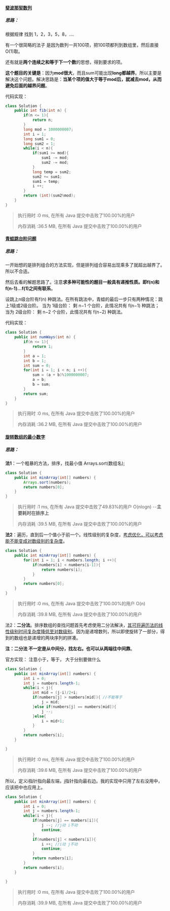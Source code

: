 #### [斐波那契数列](https://leetcode-cn.com/problems/fei-bo-na-qi-shu-lie-lcof/)

##### 思路：

根据规律 找到 1，2，3，5，8，....

有一个很简略的法子 是因为数列一共100项，把100项都列到数组里，然后直接O(1)取。

还有就是**两个连续之和等于下一个数**的思想，得到要求的项。

**这个题目的关键是**：因为**mod很大**，而且sum可能出现**long都越界**。所以主要是解决这个问题。解决思路是：**当某个项的值大于等于mod后，就减去mod，从而避免后面的越界问题**。

代码实现：

```java
class Solution {
    public int fib(int n) {
        if(n <= 1){
            return n; 
        }
        long mod = 1000000007;
        int i = 1;
        long sum1 = 0;
        long sum2 = 1;
        while(i < n){
            if(sum1 >= mod){
                sum1 -= mod;
                sum2 -= mod;
            }
            long temp = sum2;
            sum2 += sum1;
            sum1 = temp;
            i ++;
        }
        return (int)(sum2%mod);
    }
}
```

> 执行用时 :0 ms, 在所有 Java 提交中击败了100.00%的用户
>
> 内存消耗 :36.5 MB, 在所有 Java 提交中击败了100.00%的用户

#### [青蛙跳台阶问题](https://leetcode-cn.com/problems/qing-wa-tiao-tai-jie-wen-ti-lcof/)

##### 思路：

一开始想的是排列组合的方法实现，但是排列组合容易出现乘多了就超出越界了。所以不合适。

然后去看的解题思路了。注意**求多种可能性的题目一般具有递推性质。即f(n)和f(n-1)...f(1)之间有联系**。

设跳上n级台阶有f(n) 种跳法。在所有跳法中，青蛙的最后一步只有两种情况：跳上1级或2级台阶。
当为 1级台阶： 剩 n−1 个台阶，此情况共有 f(n−1) 种跳法；
当为 2级台阶： 剩 n−2 个台阶，此情况共有 f(n−2) 种跳法。

代码实现：

```java
class Solution {
    public int numWays(int n) {
        if(n <= 1){
            return 1;
        }
        int a = 1;
        int b = 1;
        int sum = 0;
        for(int i = 1; i < n; i ++){
            sum = (a + b)%1000000007;
            a = b;
            b = sum;
        }
        return sum;
    }
}
```

> 执行用时 :0 ms, 在所有 Java 提交中击败了100.00%的用户
>
> 内存消耗 :36.2 MB, 在所有 Java 提交中击败了100.00%的用户

#### [旋转数组的最小数字](https://leetcode-cn.com/problems/xuan-zhuan-shu-zu-de-zui-xiao-shu-zi-lcof/)

##### 思路：

**法1**：一个粗暴的方法，排序，找最小值 Arrays.sort(数组名);

```java
class Solution {
    public int minArray(int[] numbers) {
        Arrays.sort(numbers);
        return numbers[0];
    }
}
```

> 执行用时 :1 ms, 在所有 Java 提交中击败了49.83%的用户 O(nlogn) --**主要耗时在排序上**
>
> 内存消耗 :39.5 MB, 在所有 Java 提交中击败了100.00%的用户

**法2**：遍历，直到后一个值小于前一个。线性级别的复杂度，<u>考虑优化，可以考虑能不能变成对数级别的复杂度</u>。

```java
class Solution {
    public int minArray(int[] numbers) {
        for(int i = 1; i < numbers.length; i ++){
            if(numbers[i] < numbers[i-1]){
                return numbers[i];
            }
        }
        return numbers[0];
    }
}
```

> 执行用时 :0 ms, 在所有 Java 提交中击败了100.00%的用户 O(n)
>
> 内存消耗 :39.8 MB, 在所有 Java 提交中击败了100.00%的用户

法2：**二分法**。排序数组的查找问题首先考虑使用二分法解决，<u>其可将遍历法的线性级别时间复杂度降低至对数级别</u>。因为是递增数列，所以即使旋转了一部分，得到的数组也是递增的两块序列的拼凑。

**注：二分法 不一定是从中间分，找左右。也可以从两端往中间靠**。

官方实现： 注意小于，等于， 大于分别要做什么

```java
class Solution {
    public int minArray(int[] numbers) {
        int i = 0;
        int j = numbers.length-1;
        while(i < j){
            int mid = (j-i)/2+i;
            if(numbers[j] > numbers[mid]){ //不能等于
                j = mid;
            }else if(numbers[j] == numbers[mid]){
                j --;
            }else{
                i = mid+1;
            }
        }
        return numbers[i];
    }

}
```

> 执行用时 :0 ms, 在所有 Java 提交中击败了100.00%的用户
>
> 内存消耗 :39.6 MB, 在所有 Java 提交中击败了100.00%的用户

所以，定义i指针指向最左端，j指针指向最右边。我的实现中只用了左右没用中，应该把中也应用上。

```java
class Solution {
    public int minArray(int[] numbers) {
        int i = 0;
        int j = numbers.length-1;
        while(i < j){
            if(numbers[j] == numbers[i]){
                j --; //j动 i不动
                continue;
            }
            if(numbers[j] < numbers[i]){
                i ++; //i动 j不动
                continue;
            }
            return numbers[i];
        }
        return numbers[i];
    }

}
```

> 执行用时 :0 ms, 在所有 Java 提交中击败了100.00%的用户
>
> 内存消耗 :39.9 MB, 在所有 Java 提交中击败了100.00%的用户